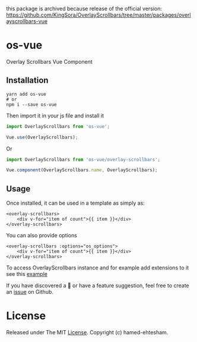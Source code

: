 this package is archived because release of the official version:
https://github.com/KingSora/OverlayScrollbars/tree/master/packages/overlayscrollbars-vue

# os-vue
Overlay Scrollbars Vue Component

## Installation

```shell
yarn add os-vue
# or
npm i --save os-vue
```

Then import it in your js file and install it

```js
import OverlayScrollbars from 'os-vue';

Vue.use(OverlayScrollbars);
```

Or

```js
import OverlayScrollbars from 'os-vue/overlay-scrollbars';

Vue.component(OverlayScrollbars.name, OverlayScrollbars);
```

## Usage

Once installed, it can be used in a template as simply as:

```vue
<overlay-scrollbars>
    <div v-for="item of count">{{ item }}</div>
</overlay-scrollbars>
```

You can also provide options

```vue
<overlay-scrollbars :options="os_options">
    <div v-for="item of count">{{ item }}</div>
</overlay-scrollbars>
```

To access OverlayScrollbars instance and for example add extensions to it see this [example](https://codepen.io/H4M3D3/pen/qJYjWq)

If you have discovered a 🐜 or have a feature suggestion, feel free to create an [issue](https://github.com/parsisolution/os-vue/issues) on Github.

# License
Released under The MIT [License](https://github.com/parsisolution/os-vue/blob/master/LICENSE). Copyright (c) hamed-ehtesham.
